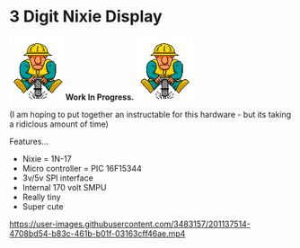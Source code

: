 # 3 Digit Nixie Display #

![alt text](https://github.com/oddwires/RP2040/blob/master/Function%20Generator/Images/work-in-progress.gif)****Work In Progress.****
![alt text](https://github.com/oddwires/RP2040/blob/master/Function%20Generator/Images/work-in-progress.gif)   
   
(I am hoping to put together an instructable for this hardware - but its taking a ridiclous amount of time)

Features...
  * Nixie = 1N-17
  * Micro controller = PIC 16F15344
  * 3v/5v SPI interface
  * Internal 170 volt SMPU
  * Really tiny
  * Super cute

https://user-images.githubusercontent.com/3483157/201137514-4708bd54-b83c-461b-b01f-03163cff46ae.mp4
